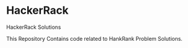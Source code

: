 # HackerRack
HackerRack Solutions 

This Repository Contains code related to HankRank Problem Solutions. 
